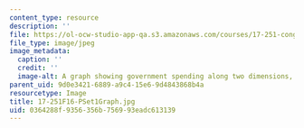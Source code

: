 ```yaml
---
content_type: resource
description: ''
file: https://ol-ocw-studio-app-qa.s3.amazonaws.com/courses/17-251-congress-and-the-american-political-system-i-fall-2016/0364288f9356356b756993eadc613139_17-251F16-PSet1Graph.jpg
file_type: image/jpeg
image_metadata:
  caption: ''
  credit: ''
  image-alt: A graph showing government spending along two dimensions, guns and butter.
parent_uid: 9d0e3421-6889-a9c4-15e6-9d4843868b4a
resourcetype: Image
title: 17-251F16-PSet1Graph.jpg
uid: 0364288f-9356-356b-7569-93eadc613139
---
```

